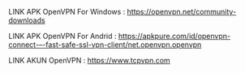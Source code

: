 LINK APK OpenVPN For Windows : https://openvpn.net/community-downloads

LINK APK OpenVPN For Andrid : https://apkpure.com/id/openvpn-connect-–-fast-safe-ssl-vpn-client/net.openvpn.openvpn

LINK AKUN OpenVPN : https://www.tcpvpn.com
